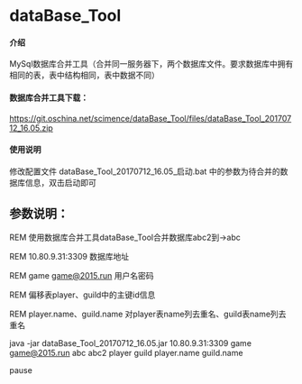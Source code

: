 # dataBase_Tool

#### 介绍
MySql数据库合并工具（合并同一服务器下，两个数据库文件。要求数据库中拥有相同的表，表中结构相同，表中数据不同）


#### 数据库合并工具下载：
https://git.oschina.net/scimence/dataBase_Tool/files/dataBase_Tool_20170712_16.05.zip


#### 使用说明
修改配置文件 dataBase_Tool_20170712_16.05_启动.bat 中的参数为待合并的数据库信息，双击启动即可


参数说明：
-----------------------------------------------------------------------------------------

REM 使用数据库合并工具dataBase_Tool合并数据库abc2到->abc

REM 10.80.9.31:3309 数据库地址

REM game game@2015.run 用户名密码

REM 偏移表player、guild中的主键id信息

REM player.name、guild.name 对player表name列去重名、guild表name列去重名


java -jar dataBase_Tool_20170712_16.05.jar 10.80.9.31:3309 game game@2015.run abc abc2 player guild player.name guild.name

pause
